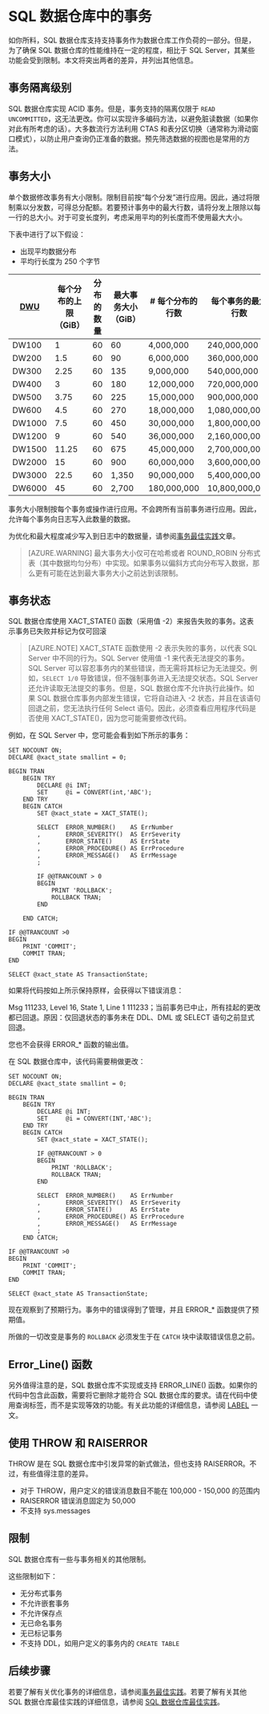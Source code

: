 <properties
   pageTitle="SQL 数据仓库中的事务 | Azure"
   description="有关在开发解决方案时实现 Azure SQL 数据仓库中的事务的技巧。"
   services="sql-data-warehouse"
   documentationCenter="NA"
   authors="jrowlandjones"
   manager="barbkess"
   editor=""/>  


<tags
   ms.service="sql-data-warehouse"
   ms.devlang="NA"
   ms.topic="article"
   ms.tgt_pltfrm="NA"
   ms.workload="data-services"
   ms.date="10/31/2016"
   wacn.date="12/12/2016"
   ms.author="jrj;barbkess;sonyama"/>

# SQL 数据仓库中的事务
如你所料，SQL 数据仓库支持支持事务作为数据仓库工作负荷的一部分。但是，为了确保 SQL 数据仓库的性能维持在一定的程度，相比于 SQL Server，其某些功能会受到限制。本文将突出两者的差异，并列出其他信息。

## 事务隔离级别
SQL 数据仓库实现 ACID 事务。但是，事务支持的隔离仅限于 `READ UNCOMMITTED`，这无法更改。你可以实现许多编码方法，以避免脏读数据（如果你对此有所考虑的话）。大多数流行方法利用 CTAS 和表分区切换（通常称为滑动窗口模式），以防止用户查询仍正准备的数据。预先筛选数据的视图也是常用的方法。

## 事务大小
单个数据修改事务有大小限制。限制目前按“每个分发”进行应用。因此，通过将限制乘以分发数，可得总分配额。若要预计事务中的最大行数，请将分发上限除以每一行的总大小。对于可变长度列，考虑采用平均的列长度而不使用最大大小。

下表中进行了以下假设：

* 出现平均数据分布
* 平均行长度为 250 个字节

| [DWU][DWU] | 每个分布的上限（GiB） | 分布的数量 | 最大事务大小（GiB） | # 每个分布的行数 | 每个事务的最大行数 |
| --- | --- | --- | --- | --- | --- |
| DW100 |1 |60 |60 |4,000,000 |240,000,000 |
| DW200 |1\.5 |60 |90 |6,000,000 |360,000,000 |
| DW300 |2\.25 |60 |135 |9,000,000 |540,000,000 |
| DW400 |3 |60 |180 |12,000,000 |720,000,000 |
| DW500 |3\.75 |60 |225 |15,000,000 |900,000,000 |
| DW600 |4\.5 |60 |270 |18,000,000 |1,080,000,000 |
| DW1000 |7\.5 |60 |450 |30,000,000 |1,800,000,000 |
| DW1200 |9 |60 |540 |36,000,000 |2,160,000,000 |
| DW1500 |11\.25 |60 |675 |45,000,000 |2,700,000,000 |
| DW2000 |15 |60 |900 |60,000,000 |3,600,000,000 |
| DW3000 |22\.5 |60 |1,350 |90,000,000 |5,400,000,000 |
| DW6000 |45 |60 |2,700 |180,000,000 |10,800,000,000 |

事务大小限制按每个事务或操作进行应用。不会跨所有当前事务进行应用。因此，允许每个事务向日志写入此数量的数据。

为优化和最大程度减少写入到日志中的数据量，请参阅[事务最佳实践][Transactions best practices]文章。

> [AZURE.WARNING] 最大事务大小仅可在哈希或者 ROUND\_ROBIN 分布式表（其中数据均匀分布）中实现。如果事务以偏斜方式向分布写入数据，那么更有可能在达到最大事务大小之前达到该限制。
<!--REPLICATED_TABLE-->

## 事务状态
SQL 数据仓库使用 XACT\_STATE() 函数（采用值 -2）来报告失败的事务。这表示事务已失败并标记为仅可回滚

> [AZURE.NOTE] XACT\_STATE 函数使用 -2 表示失败的事务，以代表 SQL Server 中不同的行为。SQL Server 使用值 -1 来代表无法提交的事务。SQL Server 可以容忍事务内的某些错误，而无需将其标记为无法提交。例如，`SELECT 1/0` 导致错误，但不强制事务进入无法提交状态。SQL Server 还允许读取无法提交的事务。但是，SQL 数据仓库不允许执行此操作。如果 SQL 数据仓库事务内部发生错误，它将自动进入 -2 状态，并且在该语句回退之前，您无法执行任何 Select 语句。因此，必须查看应用程序代码是否使用 XACT\_STATE()，因为您可能需要修改代码。

例如，在 SQL Server 中，您可能会看到如下所示的事务：

	SET NOCOUNT ON;
	DECLARE @xact_state smallint = 0;

	BEGIN TRAN
	    BEGIN TRY
	        DECLARE @i INT;
	        SET     @i = CONVERT(int,'ABC');
	    END TRY
	    BEGIN CATCH
        	SET @xact_state = XACT_STATE();
	
	        SELECT  ERROR_NUMBER()    AS ErrNumber
	        ,       ERROR_SEVERITY()  AS ErrSeverity
	        ,       ERROR_STATE()     AS ErrState
	        ,       ERROR_PROCEDURE() AS ErrProcedure
	        ,       ERROR_MESSAGE()   AS ErrMessage
	        ;

	        IF @@TRANCOUNT > 0
	        BEGIN
	            PRINT 'ROLLBACK';
	            ROLLBACK TRAN;
	        END
	
	    END CATCH;
	
	IF @@TRANCOUNT >0
	BEGIN
	    PRINT 'COMMIT';
	    COMMIT TRAN;
	END
	
	SELECT @xact_state AS TransactionState;

如果将代码按如上所示保持原样，会获得以下错误消息：

Msg 111233, Level 16, State 1, Line 1 111233；当前事务已中止，所有挂起的更改都已回退。原因：仅回退状态的事务未在 DDL、DML 或 SELECT 语句之前显式回退。

您也不会获得 ERROR\_* 函数的输出值。

在 SQL 数据仓库中，该代码需要稍做更改：

	SET NOCOUNT ON;
	DECLARE @xact_state smallint = 0;
		
	BEGIN TRAN
	    BEGIN TRY
	        DECLARE @i INT;
        	SET     @i = CONVERT(INT,'ABC');
	    END TRY
	    BEGIN CATCH
	        SET @xact_state = XACT_STATE();
        		
	        IF @@TRANCOUNT > 0
	        BEGIN
	            PRINT 'ROLLBACK';
	            ROLLBACK TRAN;
	        END
	
	        SELECT  ERROR_NUMBER()    AS ErrNumber
	        ,       ERROR_SEVERITY()  AS ErrSeverity
	        ,       ERROR_STATE()     AS ErrState
	        ,       ERROR_PROCEDURE() AS ErrProcedure
	        ,       ERROR_MESSAGE()   AS ErrMessage
	        ;
	    END CATCH;
	
	IF @@TRANCOUNT >0
	BEGIN
	    PRINT 'COMMIT';
	    COMMIT TRAN;
	END
	
	SELECT @xact_state AS TransactionState;

现在观察到了预期行为。事务中的错误得到了管理，并且 ERROR\_* 函数提供了预期值。

所做的一切改变是事务的 `ROLLBACK` 必须发生于在 `CATCH` 块中读取错误信息之前。

## Error\_Line() 函数
另外值得注意的是，SQL 数据仓库不实现或支持 ERROR\_LINE() 函数。如果你的代码中包含此函数，需要将它删除才能符合 SQL 数据仓库的要求。请在代码中使用查询标签，而不是实现等效的功能。有关此功能的详细信息，请参阅 [LABEL][LABEL] 一文。

## 使用 THROW 和 RAISERROR
THROW 是在 SQL 数据仓库中引发异常的新式做法，但也支持 RAISERROR。不过，有些值得注意的差异。

* 对于 THROW，用户定义的错误消息数目不能在 100,000 - 150,000 的范围内
* RAISERROR 错误消息固定为 50,000
* 不支持 sys.messages

## 限制
SQL 数据仓库有一些与事务相关的其他限制。

这些限制如下：

* 无分布式事务
* 不允许嵌套事务
* 不允许保存点
* 无已命名事务
* 无已标记事务
* 不支持 DDL，如用户定义的事务内的 `CREATE TABLE`

## 后续步骤
若要了解有关优化事务的详细信息，请参阅[事务最佳实践][Transactions best practices]。若要了解有关其他 SQL 数据仓库最佳实践的详细信息，请参阅 [SQL 数据仓库最佳实践][SQL Data Warehouse best practices]。

<!--Image references-->

<!--Article references-->
[DWU]: /documentation/articles/sql-data-warehouse-overview-what-is/#data-warehouse-units
[development overview]: /documentation/articles/sql-data-warehouse-overview-develop/
[Transactions best practices]: /documentation/articles/sql-data-warehouse-develop-best-practices-transactions/
[SQL Data Warehouse best practices]: /documentation/articles/sql-data-warehouse-best-practices/
[LABEL]: /documentation/articles/sql-data-warehouse-develop-label/

<!--MSDN references-->

<!--Other Web references-->

<!---HONumber=Mooncake_1205_2016-->